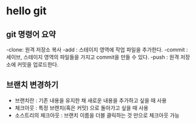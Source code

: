 # hello git

## git 명령어 요약

-clone: 원격 저장소 복사
-add : 스테이지 영역에 작업 파일을 추가한다.
-commit : 세이브, 스테이지 영역의 파일들을 가지고 commit을 만들 수 있다.
-push : 원격 저장소에 커밋을 업로드한다.


## 브랜치 변경하기

 - 브랜치란 : 기존 내용을 유지한 채 새로운 내용을 추가하고 싶을 때 사용
 - 체크아웃 : 특정 브랜치(혹은 커밋) 으로 돌아가고 싶을 때 사용
 - 소스트리의 체크아웃 : 브랜치 이름을 더블 클릭하는 것 만으로 체크아웃 가능
 